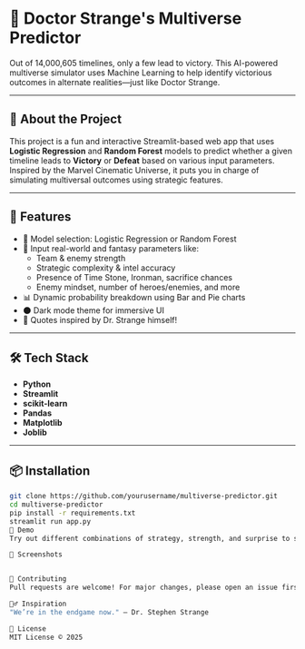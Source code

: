 # 🔮 Doctor Strange's Multiverse Predictor

Out of 14,000,605 timelines, only a few lead to victory. This AI-powered multiverse simulator uses Machine Learning to help identify victorious outcomes in alternate realities—just like Doctor Strange.

---

## 🚀 About the Project

This project is a fun and interactive Streamlit-based web app that uses **Logistic Regression** and **Random Forest** models to predict whether a given timeline leads to **Victory** or **Defeat** based on various input parameters. Inspired by the Marvel Cinematic Universe, it puts you in charge of simulating multiversal outcomes using strategic features.

---

## 🧠 Features

- 🔘 Model selection: Logistic Regression or Random Forest  
- 🧩 Input real-world and fantasy parameters like:
  - Team & enemy strength  
  - Strategic complexity & intel accuracy  
  - Presence of Time Stone, Ironman, sacrifice chances  
  - Enemy mindset, number of heroes/enemies, and more  
- 📊 Dynamic probability breakdown using Bar and Pie charts  
- 🌑 Dark mode theme for immersive UI  
- 💬 Quotes inspired by Dr. Strange himself!

---

## 🛠️ Tech Stack

- **Python**
- **Streamlit**
- **scikit-learn**
- **Pandas**
- **Matplotlib**
- **Joblib**

---

## 📦 Installation

```bash
git clone https://github.com/yourusername/multiverse-predictor.git
cd multiverse-predictor
pip install -r requirements.txt
streamlit run app.py
🧪 Demo
Try out different combinations of strategy, strength, and surprise to see how the outcome changes. Every input set creates a unique prediction—no two timelines are the same!

📸 Screenshots


🤝 Contributing
Pull requests are welcome! For major changes, please open an issue first.

🧙‍♂️ Inspiration
"We’re in the endgame now." — Dr. Stephen Strange

📄 License
MIT License © 2025
